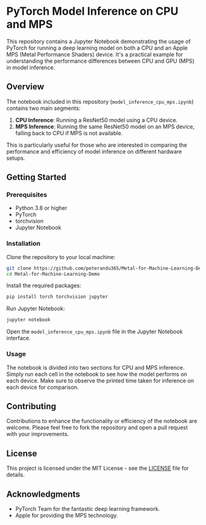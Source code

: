 # PyTorch Model Inference on CPU and MPS

This repository contains a Jupyter Notebook demonstrating the usage of PyTorch for running a deep learning model on both a CPU and an Apple MPS (Metal Performance Shaders) device. It's a practical example for understanding the performance differences between CPU and GPU (MPS) in model inference.

## Overview

The notebook included in this repository (`model_inference_cpu_mps.ipynb`) contains two main segments:

1. **CPU Inference**: Running a ResNet50 model using a CPU device.
2. **MPS Inference**: Running the same ResNet50 model on an MPS device, falling back to CPU if MPS is not available.

This is particularly useful for those who are interested in comparing the performance and efficiency of model inference on different hardware setups.

## Getting Started

### Prerequisites

- Python 3.8 or higher
- PyTorch
- torchvision
- Jupyter Notebook

### Installation

Clone the repository to your local machine:

```bash
git clone https://github.com/peterandu365/Metal-for-Machine-Learning-Demo
cd Metal-for-Machine-Learning-Demo
```

Install the required packages:

```bash
pip install torch torchvision jupyter
```

Run Jupyter Notebook:

```bash
jupyter notebook
```

Open the `model_inference_cpu_mps.ipynb` file in the Jupyter Notebook interface.

### Usage

The notebook is divided into two sections for CPU and MPS inference. Simply run each cell in the notebook to see how the model performs on each device. Make sure to observe the printed time taken for inference on each device for comparison.

## Contributing

Contributions to enhance the functionality or efficiency of the notebook are welcome. Please feel free to fork the repository and open a pull request with your improvements.

## License

This project is licensed under the MIT License - see the [LICENSE](LICENSE) file for details.

## Acknowledgments

- PyTorch Team for the fantastic deep learning framework.
- Apple for providing the MPS technology.


